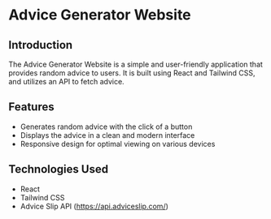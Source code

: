 # Advice Generator Website

## Introduction
The Advice Generator Website is a simple and user-friendly application that provides random advice to users. It is built using React and Tailwind CSS, and utilizes an API to fetch advice.

## Features
- Generates random advice with the click of a button
- Displays the advice in a clean and modern interface
- Responsive design for optimal viewing on various devices

## Technologies Used
- React
- Tailwind CSS
- Advice Slip API (https://api.adviceslip.com/)
